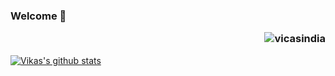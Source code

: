 ### Welcome 🙏   <p align="right"> <img src="https://komarev.com/ghpvc/?username=vicasindia&label=Views&color=blue&style=plastic" alt="vicasindia" /> </p>


<a href="https://github.com/vicasindia">
 <img align="center" src="https://github-readme-stats.vercel.app/api?username=vicasindia&show_icons=true&theme=dark&line_height=30" alt="Vikas's github stats"/>
</a>
